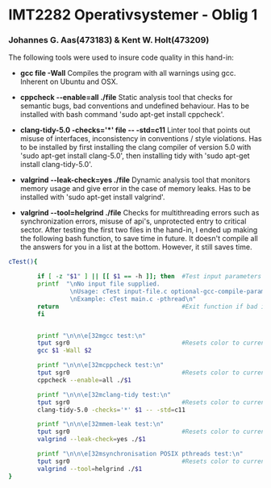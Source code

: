 # IMT2282 Operativsystemer - Oblig 1
### Johannes G. Aas(473183) & Kent W. Holt(473209)


The following tools were used to insure code quality in this hand-in:
* **gcc file -Wall**
Compiles the program with all warnings using gcc. Inherent on Ubuntu and OSX.

* **cppcheck --enable=all ./file**
Static analysis tool that checks for semantic bugs, bad conventions and undefined behaviour.
Has to be installed with bash command 'sudo apt-get install cppcheck'.

* **clang-tidy-5.0 -checks='\*' file -- -std=c11**
Linter tool that points out misuse of interfaces, inconsistency in conventions / style violations.
Has to be installed by first installing the clang compiler of version 5.0 with 'sudo apt-get install clang-5.0',
then installing tidy with 'sudo apt-get install clang-tidy-5.0'.

* **valgrind --leak-check=yes ./file**
Dynamic analysis tool that monitors memory usage and give error in the case of memory leaks.
Has to be installed with 'sudo apt-get install valgrind'.

* **valgrind --tool=helgrind ./file**
Checks for multithreading errors such as synchronization errors, misuse of api's, unprotected entry to critical sector.
After testing the first two files in the hand-in, I ended up making the following bash function, to save time in future.
It doesn't compile all the answers for you in a list at the bottom. However, it still saves time.

```bash
cTest(){

		if [ -z "$1" ] || [[ $1 == -h ]]; then	#Test input parameters
    	printf 	"\nNo input file supplied.
		 		 \nUsage: cTest input-file.c optional-gcc-compile-parameter
		 		 \nExample: cTest main.c -pthread\n"
		return									#Exit function if bad input.
		fi


		printf "\n\n\e[32mgcc test:\n"
		tput sgr0								#Resets color to current profile default.
		gcc $1 -Wall $2

		printf "\n\n\e[32mcppcheck test:\n"
		tput sgr0								#Resets color to current profile default.
		cppcheck --enable=all ./$1

		printf "\n\n\e[32mclang-tidy test:\n"
		tput sgr0								#Resets color to current profile default.
		clang-tidy-5.0 -checks='*' $1 -- -std=c11

		printf "\n\n\e[32mmem-leak test:\n"
		tput sgr0								#Resets color to current profile default.
		valgrind --leak-check=yes ./$1

		printf "\n\n\e[32msynchronisation POSIX pthreads test:\n"
		tput sgr0								#Resets color to current profile default.
		valgrind --tool=helgrind ./$1
}
```
